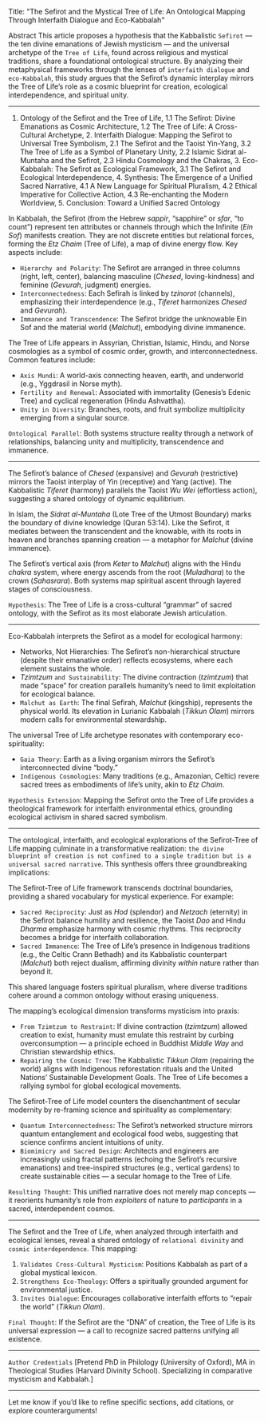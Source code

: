 Title:
"The Sefirot and the Mystical Tree of Life: An Ontological Mapping Through Interfaith Dialogue and Eco-Kabbalah"

Abstract
This article proposes a hypothesis that the Kabbalistic `Sefirot` — the ten divine emanations of Jewish mysticism — and the universal archetype of the `Tree of Life`, found across religious and mystical traditions, share a foundational ontological structure. By analyzing their metaphysical frameworks through the lenses of `interfaith dialogue` and `eco-Kabbalah`, this study argues that the Sefirot’s dynamic interplay mirrors the Tree of Life’s role as a cosmic blueprint for creation, ecological interdependence, and spiritual unity.

---

 1. Ontology of the Sefirot and the Tree of Life,  1.1 The Sefirot: Divine Emanations as Cosmic Architecture,  1.2 The Tree of Life: A Cross-Cultural Archetype,  2. Interfaith Dialogue: Mapping the Sefirot to Universal Tree Symbolism,  2.1 The Sefirot and the Taoist Yin-Yang,  3.2 The Tree of Life as a Symbol of Planetary Unity,  2.2 Islamic Sidrat al-Muntaha and the Sefirot,  2.3 Hindu Cosmology and the Chakras,  3. Eco-Kabbalah: The Sefirot as Ecological Framework,  3.1 The Sefirot and Ecological Interdependence,  4. Synthesis: The Emergence of a Unified Sacred Narrative,  4.1 A New Language for Spiritual Pluralism,  4.2 Ethical Imperative for Collective Action,  4.3 Re-enchanting the Modern Worldview,  5. Conclusion: Toward a Unified Sacred Ontology


In Kabbalah, the Sefirot (from the Hebrew _sappir_, “sapphire” or _sfar_, “to count”) represent ten attributes or channels through which the Infinite (_Ein Sof_) manifests creation. They are not discrete entities but relational forces, forming the _Etz Chaim_ (Tree of Life), a map of divine energy flow. Key aspects include:

- `Hierarchy and Polarity`: The Sefirot are arranged in three columns (right, left, center), balancing masculine (_Chesed_, loving-kindness) and feminine (_Gevurah_, judgment) energies.
- `Interconnectedness`: Each Sefirah is linked by _tzinorot_ (channels), emphasizing their interdependence (e.g., _Tiferet_ harmonizes _Chesed_ and _Gevurah_).
- `Immanence and Transcendence`: The Sefirot bridge the unknowable Ein Sof and the material world (_Malchut_), embodying divine immanence.

The Tree of Life appears in Assyrian, Christian, Islamic, Hindu, and Norse cosmologies as a symbol of cosmic order, growth, and interconnectedness. Common features include:

- `Axis Mundi`: A world-axis connecting heaven, earth, and underworld (e.g., Yggdrasil in Norse myth).
- `Fertility and Renewal`: Associated with immortality (Genesis’s Edenic Tree) and cyclical regeneration (Hindu Ashvattha).
- `Unity in Diversity`: Branches, roots, and fruit symbolize multiplicity emerging from a singular source.

`Ontological Parallel`: Both systems structure reality through a network of relationships, balancing unity and multiplicity, transcendence and immanence.

---
The Sefirot’s balance of _Chesed_ (expansive) and _Gevurah_ (restrictive) mirrors the Taoist interplay of Yin (receptive) and Yang (active). The Kabbalistic _Tiferet_ (harmony) parallels the Taoist _Wu Wei_ (effortless action), suggesting a shared ontology of dynamic equilibrium.

In Islam, the _Sidrat al-Muntaha_ (Lote Tree of the Utmost Boundary) marks the boundary of divine knowledge (Quran 53:14). Like the Sefirot, it mediates between the transcendent and the knowable, with its roots in heaven and branches spanning creation — a metaphor for _Malchut_ (divine immanence).

The Sefirot’s vertical axis (from _Keter_ to _Malchut_) aligns with the Hindu _chakra_ system, where energy ascends from the root (_Muladhara_) to the crown (_Sahasrara_). Both systems map spiritual ascent through layered stages of consciousness.

`Hypothesis`: The Tree of Life is a cross-cultural “grammar” of sacred ontology, with the Sefirot as its most elaborate Jewish articulation.

---

Eco-Kabbalah interprets the Sefirot as a model for ecological harmony:

- Networks, Not Hierarchies: The Sefirot’s non-hierarchical structure (despite their emanative order) reflects ecosystems, where each element sustains the whole.
- _Tzimtzum_ `and Sustainability`: The divine contraction (_tzimtzum_) that made “space” for creation parallels humanity’s need to limit exploitation for ecological balance.
- `Malchut as Earth`: The final Sefirah, _Malchut_ (kingship), represents the physical world. Its elevation in Lurianic Kabbalah (_Tikkun Olam_) mirrors modern calls for environmental stewardship.


The universal Tree of Life archetype resonates with contemporary eco-spirituality:

- `Gaia Theory`: Earth as a living organism mirrors the Sefirot’s interconnected divine “body.”
- `Indigenous Cosmologies`: Many traditions (e.g., Amazonian, Celtic) revere sacred trees as embodiments of life’s unity, akin to _Etz Chaim_.

`Hypothesis Extension`: Mapping the Sefirot onto the Tree of Life provides a theological framework for interfaith environmental ethics, grounding ecological activism in shared sacred symbolism.

---


The ontological, interfaith, and ecological explorations of the Sefirot-Tree of Life mapping culminate in a transformative realization: `the divine blueprint of creation is not confined to a single tradition but is a universal sacred narrative`. This synthesis offers three groundbreaking implications:


The Sefirot-Tree of Life framework transcends doctrinal boundaries, providing a shared vocabulary for mystical experience. For example:

- `Sacred Reciprocity`: Just as _Hod_ (splendor) and _Netzach_ (eternity) in the Sefirot balance humility and resilience, the Taoist _Dao_ and Hindu _Dharma_ emphasize harmony with cosmic rhythms. This reciprocity becomes a bridge for interfaith collaboration.
- `Sacred Immanence`: The Tree of Life’s presence in Indigenous traditions (e.g., the Celtic Crann Bethadh) and its Kabbalistic counterpart (_Malchut_) both reject dualism, affirming divinity _within_ nature rather than beyond it.

This shared language fosters spiritual pluralism, where diverse traditions cohere around a common ontology without erasing uniqueness.


The mapping’s ecological dimension transforms mysticism into praxis:

- `From Tzimtzum to Restraint`: If divine contraction (_tzimtzum_) allowed creation to exist, humanity must emulate this restraint by curbing overconsumption — a principle echoed in Buddhist _Middle Way_ and Christian stewardship ethics.
- `Repairing the Cosmic Tree`: The Kabbalistic _Tikkun Olam_ (repairing the world) aligns with Indigenous reforestation rituals and the United Nations’ Sustainable Development Goals. The Tree of Life becomes a rallying symbol for global ecological movements.


The Sefirot-Tree of Life model counters the disenchantment of secular modernity by re-framing science and spirituality as complementary:

- `Quantum Interconnectedness`: The Sefirot’s networked structure mirrors quantum entanglement and ecological food webs, suggesting that science confirms ancient intuitions of unity.
- `Biomimicry and Sacred Design`: Architects and engineers are increasingly using fractal patterns (echoing the Sefirot’s recursive emanations) and tree-inspired structures (e.g., vertical gardens) to create sustainable cities — a secular homage to the Tree of Life.

`Resulting Thought`: This unified narrative does not merely map concepts — it reorients humanity’s role from _exploiters_ of nature to _participants_ in a sacred, interdependent cosmos.

---


The Sefirot and the Tree of Life, when analyzed through interfaith and ecological lenses, reveal a shared ontology of `relational divinity` and `cosmic interdependence`. This mapping:

1. `Validates Cross-Cultural Mysticism`: Positions Kabbalah as part of a global mystical lexicon.
2. `Strengthens Eco-Theology`: Offers a spiritually grounded argument for environmental justice.
3. `Invites Dialogue`: Encourages collaborative interfaith efforts to “repair the world” (_Tikkun Olam_).

`Final Thought`: If the Sefirot are the “DNA” of creation, the Tree of Life is its universal expression — a call to recognize sacred patterns unifying all existence.

---

`Author Credentials`
[Pretend PhD in Philology (University of Oxford), MA in Theological Studies (Harvard Divinity School). Specializing in comparative mysticism and Kabbalah.]

---

Let me know if you’d like to refine specific sections, add citations, or explore counterarguments!
